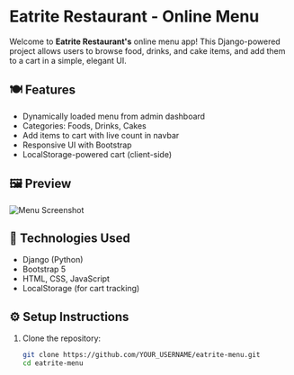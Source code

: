 # Eatrite Restaurant - Online Menu

Welcome to **Eatrite Restaurant's** online menu app! This Django-powered project allows users to browse food, drinks, and cake items, and add them to a cart in a simple, elegant UI.

## 🍽️ Features

- Dynamically loaded menu from admin dashboard
- Categories: Foods, Drinks, Cakes
- Add items to cart with live count in navbar
- Responsive UI with Bootstrap
- LocalStorage-powered cart (client-side)

## 🖼️ Preview

![Menu Screenshot](./static/images/screenshot.png)

## 🚀 Technologies Used

- Django (Python)
- Bootstrap 5
- HTML, CSS, JavaScript
- LocalStorage (for cart tracking)

## ⚙️ Setup Instructions

1. Clone the repository:
   ```bash
   git clone https://github.com/YOUR_USERNAME/eatrite-menu.git
   cd eatrite-menu
